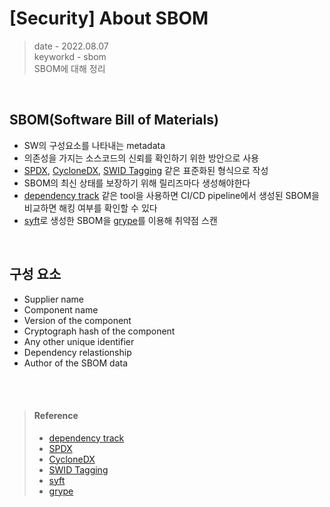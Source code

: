 # [Security] About SBOM
> date - 2022.08.07  
> keyworkd - sbom  
> SBOM에 대해 정리

<br>

## SBOM(Software Bill of Materials)
* SW의 구성요소를 나타내는 metadata
* 의존성을 가지는 소스코드의 신뢰를 확인하기 위한 방안으로 사용
* [SPDX](https://spdx.dev/), [CycloneDX](https://github.com/CycloneDX), [SWID Tagging](https://csrc.nist.gov/projects/Software-Identification-SWID) 같은 표준화된 형식으로 작성
* SBOM의 최신 상태를 보장하기 위해 릴리즈마다 생성해야한다
* [dependency track](https://dependencytrack.org) 같은 tool을 사용하면 CI/CD pipeline에서 생성된 SBOM을 비교하면 해킹 여부를 확인할 수 있다
* [syft](https://github.com/anchore/syft)로 생성한 SBOM을 [grype](https://github.com/anchore/grype)를 이용해 취약점 스캔

<br>

## 구성 요소
* Supplier name
* Component name
* Version of the component
* Cryptograph hash of the component
* Any other unique identifier
* Dependency relastionship
* Author of the SBOM data


<br><br>

> #### Reference
> * [dependency track](https://dependencytrack.org)
> * [SPDX](https://spdx.dev/)
> * [CycloneDX](https://github.com/CycloneDX)
> * [SWID Tagging](https://csrc.nist.gov/projects/Software-Identification-SWID)
> * [syft](https://github.com/anchore/syft)
> * [grype](https://github.com/anchore/grype)

